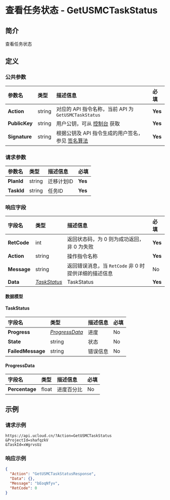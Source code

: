 # 查看任务状态 - GetUSMCTaskStatus

## 简介

查看任务状态









## 定义

### 公共参数

| 参数名 | 类型 | 描述信息 | 必填 |
|:---|:---|:---|:---|
| **Action**     | string  | 对应的 API 指令名称，当前 API 为 `GetUSMCTaskStatus`                        | **Yes** |
| **PublicKey**  | string  | 用户公钥，可从 [控制台](https://console.ucloud.cn/uapi/apikey) 获取                                             | **Yes** |
| **Signature**  | string  | 根据公钥及 API 指令生成的用户签名，参见 [签名算法](api/summary/signature.md)  | **Yes** |

### 请求参数

| 参数名 | 类型 | 描述信息 | 必填 |
|:---|:---|:---|:---|
| **PlanId** | string | 迁移计划ID |**Yes**|
| **TaskId** | string | 任务ID |**Yes**|

### 响应字段

| 字段名 | 类型 | 描述信息 | 必填 |
|:---|:---|:---|:---|
| **RetCode** | int | 返回状态码，为 0 则为成功返回，非 0 为失败 |**Yes**|
| **Action** | string | 操作指令名称 |**Yes**|
| **Message** | string | 返回错误消息，当 `RetCode` 非 0 时提供详细的描述信息 |No|
| **Data** | [*TaskStatus*](#TaskStatus) | TaskStatus |**Yes**|

#### 数据模型


#### TaskStatus

| 字段名 | 类型 | 描述信息 | 必填 |
|:---|:---|:---|:---|
| **Progress** | [*ProgressData*](#ProgressData) | 进度 |No|
| **State** | string | 状态 |No|
| **FailedMessage** | string | 错误信息 |No|

#### ProgressData

| 字段名 | 类型 | 描述信息 | 必填 |
|:---|:---|:---|:---|
| **Percentage** | float | 进度百分比 |No|

## 示例

### 请求示例
    
```
https://api.ucloud.cn/?Action=GetUSMCTaskStatus
&ProjectId=shafqzkV
&TaskId=xWgrvsUz
```

### 响应示例
    
```json
{
  "Action": "GetUSMCTaskStatusResponse",
  "Data": {},
  "Message": "bEoqNfyv",
  "RetCode": 0
}
```





